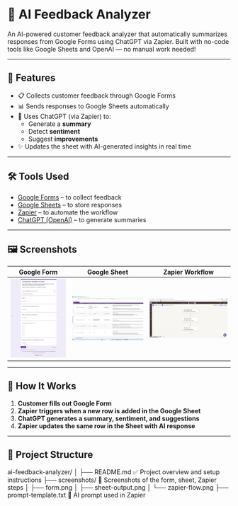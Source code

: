# 🧠 AI Feedback Analyzer

An AI-powered customer feedback analyzer that automatically summarizes responses from Google Forms using ChatGPT via Zapier. Built with no-code tools like Google Sheets and OpenAI — no manual work needed!

---

## 🚀 Features

- 📋 Collects customer feedback through Google Forms
- 📊 Sends responses to Google Sheets automatically
- 🤖 Uses ChatGPT (via Zapier) to:
  - Generate a **summary**
  - Detect **sentiment**
  - Suggest **improvements**
- ✨ Updates the sheet with AI-generated insights in real time

---

## 🛠️ Tools Used

- [Google Forms](https://forms.google.com) – to collect feedback
- [Google Sheets](https://sheets.google.com) – to store responses
- [Zapier](https://zapier.com) – to automate the workflow
- [ChatGPT (OpenAI)](https://platform.openai.com) – to generate summaries

---

## 🖼️ Screenshots

| Google Form | Google Sheet | Zapier Workflow |
|-------------|--------------|------------------|
| ![Form](Screenshots/Forms.png) | ![Sheet](screenshots/sheet-output.png) | ![Zapier](screenshots/zapier-flow.png) |



---

## 🔧 How It Works

1. **Customer fills out Google Form**
2. **Zapier triggers when a new row is added in the Google Sheet**
3. **ChatGPT generates a summary, sentiment, and suggestions**
4. **Zapier updates the same row in the Sheet with AI response**

---

## 📁 Project Structure

ai-feedback-analyzer/
│
├── README.md ✅ Project overview and setup instructions
├── screenshots/ 📸 Screenshots of the form, sheet, Zapier steps
│ ├── form.png
│ ├── sheet-output.png
│ └── zapier-flow.png
├── prompt-template.txt 💬 AI prompt used in Zapier
